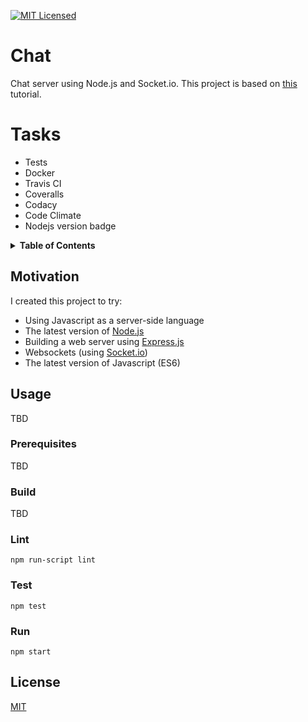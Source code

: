 [![MIT Licensed](https://img.shields.io/badge/license-MIT-blue.svg)](https://github.com/jeremy-miller/chat-node/blob/master/LICENSE)

# Chat
Chat server using Node.js and Socket.io.  This project is based on [this](https://socket.io/get-started/chat/) tutorial.

# Tasks
- Tests
- Docker
- Travis CI
- Coveralls
- Codacy
- Code Climate
- Nodejs version badge

<details>
<summary><strong>Table of Contents</strong></summary>

* [Motivation](#motivation)
* [Usage](#usage)
  + [Prerequisites](#prerequisites)
  + [Build](#build)
  + [Lint](#lint)
  + [Test](#test)
  + [Run](#run)
* [License](#license)
</details>

## Motivation
I created this project to try:
- Using Javascript as a server-side language
- The latest version of [Node.js](https://nodejs.org/en/)
- Building a web server using [Express.js](https://expressjs.com/)
- Websockets (using [Socket.io](https://socket.io/))
- The latest version of Javascript (ES6)

## Usage
TBD

### Prerequisites
TBD

### Build
TBD

### Lint
```npm run-script lint```


### Test
```npm test```

### Run
```npm start```

## License
[MIT](https://github.com/jeremy-miller/chat-node/blob/master/LICENSE)
